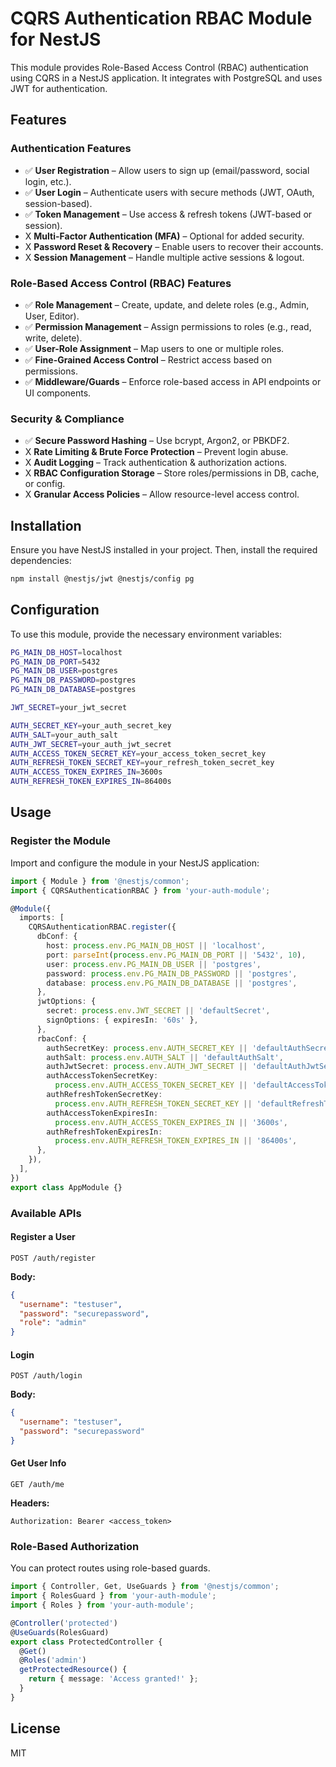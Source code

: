 # CQRS Authentication RBAC Module for NestJS

This module provides Role-Based Access Control (RBAC) authentication using CQRS in a NestJS application. It integrates with PostgreSQL and uses JWT for authentication.
## Features

### Authentication Features
- ✅ **User Registration** – Allow users to sign up (email/password, social login, etc.).
- ✅ **User Login** – Authenticate users with secure methods (JWT, OAuth, session-based).
- ✅ **Token Management** – Use access & refresh tokens (JWT-based or session).
- X **Multi-Factor Authentication (MFA)** – Optional for added security.
- X **Password Reset & Recovery** – Enable users to recover their accounts.
- X **Session Management** – Handle multiple active sessions & logout.

### Role-Based Access Control (RBAC) Features
- ✅ **Role Management** – Create, update, and delete roles (e.g., Admin, User, Editor).
- ✅ **Permission Management** – Assign permissions to roles (e.g., read, write, delete).
- ✅ **User-Role Assignment** – Map users to one or multiple roles.
- ✅ **Fine-Grained Access Control** – Restrict access based on permissions.
- ✅ **Middleware/Guards** – Enforce role-based access in API endpoints or UI components.

### Security & Compliance
- ✅ **Secure Password Hashing** – Use bcrypt, Argon2, or PBKDF2.
- X **Rate Limiting & Brute Force Protection** – Prevent login abuse.
- X **Audit Logging** – Track authentication & authorization actions.
- X **RBAC Configuration Storage** – Store roles/permissions in DB, cache, or config.
- X **Granular Access Policies** – Allow resource-level access control.

## Installation

Ensure you have NestJS installed in your project. Then, install the required dependencies:

```sh
npm install @nestjs/jwt @nestjs/config pg
```

## Configuration

To use this module, provide the necessary environment variables:

```sh
PG_MAIN_DB_HOST=localhost
PG_MAIN_DB_PORT=5432
PG_MAIN_DB_USER=postgres
PG_MAIN_DB_PASSWORD=postgres
PG_MAIN_DB_DATABASE=postgres

JWT_SECRET=your_jwt_secret

AUTH_SECRET_KEY=your_auth_secret_key
AUTH_SALT=your_auth_salt
AUTH_JWT_SECRET=your_auth_jwt_secret
AUTH_ACCESS_TOKEN_SECRET_KEY=your_access_token_secret_key
AUTH_REFRESH_TOKEN_SECRET_KEY=your_refresh_token_secret_key
AUTH_ACCESS_TOKEN_EXPIRES_IN=3600s
AUTH_REFRESH_TOKEN_EXPIRES_IN=86400s
```

## Usage

### Register the Module

Import and configure the module in your NestJS application:

```typescript
import { Module } from '@nestjs/common';
import { CQRSAuthenticationRBAC } from 'your-auth-module';

@Module({
  imports: [
    CQRSAuthenticationRBAC.register({
      dbConf: {
        host: process.env.PG_MAIN_DB_HOST || 'localhost',
        port: parseInt(process.env.PG_MAIN_DB_PORT || '5432', 10),
        user: process.env.PG_MAIN_DB_USER || 'postgres',
        password: process.env.PG_MAIN_DB_PASSWORD || 'postgres',
        database: process.env.PG_MAIN_DB_DATABASE || 'postgres',
      },
      jwtOptions: {
        secret: process.env.JWT_SECRET || 'defaultSecret',
        signOptions: { expiresIn: '60s' },
      },
      rbacConf: {
        authSecretKey: process.env.AUTH_SECRET_KEY || 'defaultAuthSecretKey',
        authSalt: process.env.AUTH_SALT || 'defaultAuthSalt',
        authJwtSecret: process.env.AUTH_JWT_SECRET || 'defaultAuthJwtSecret',
        authAccessTokenSecretKey:
          process.env.AUTH_ACCESS_TOKEN_SECRET_KEY || 'defaultAccessTokenSecretKey',
        authRefreshTokenSecretKey:
          process.env.AUTH_REFRESH_TOKEN_SECRET_KEY || 'defaultRefreshTokenSecretKey',
        authAccessTokenExpiresIn:
          process.env.AUTH_ACCESS_TOKEN_EXPIRES_IN || '3600s',
        authRefreshTokenExpiresIn:
          process.env.AUTH_REFRESH_TOKEN_EXPIRES_IN || '86400s',
      },
    }),
  ],
})
export class AppModule {}
```

### Available APIs

#### Register a User

```http
POST /auth/register
```
**Body:**
```json
{
  "username": "testuser",
  "password": "securepassword",
  "role": "admin"
}
```

#### Login
```http
POST /auth/login
```
**Body:**
```json
{
  "username": "testuser",
  "password": "securepassword"
}
```

#### Get User Info
```http
GET /auth/me
```
**Headers:**
```http
Authorization: Bearer <access_token>
```

### Role-Based Authorization

You can protect routes using role-based guards.

```typescript
import { Controller, Get, UseGuards } from '@nestjs/common';
import { RolesGuard } from 'your-auth-module';
import { Roles } from 'your-auth-module';

@Controller('protected')
@UseGuards(RolesGuard)
export class ProtectedController {
  @Get()
  @Roles('admin')
  getProtectedResource() {
    return { message: 'Access granted!' };
  }
}
```

## License
MIT


